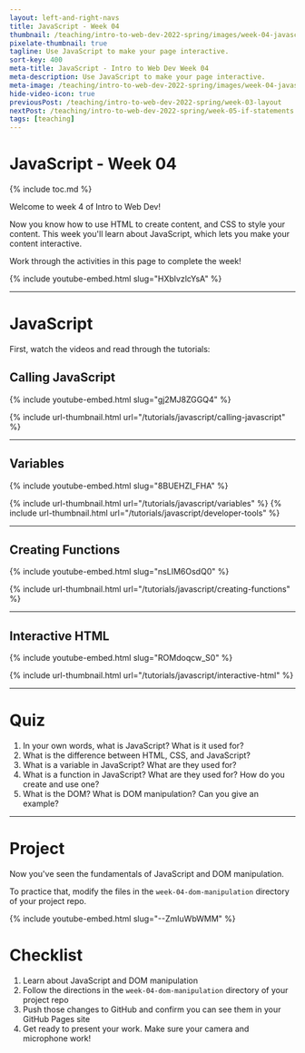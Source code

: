 ```yaml
---
layout: left-and-right-navs
title: JavaScript - Week 04
thumbnail: /teaching/intro-to-web-dev-2022-spring/images/week-04-javascript/javascript-1.png
pixelate-thumbnail: true
tagline: Use JavaScript to make your page interactive.
sort-key: 400
meta-title: JavaScript - Intro to Web Dev Week 04
meta-description: Use JavaScript to make your page interactive.
meta-image: /teaching/intro-to-web-dev-2022-spring/images/week-04-javascript/javascript-1.png
hide-video-icon: true
previousPost: /teaching/intro-to-web-dev-2022-spring/week-03-layout
nextPost: /teaching/intro-to-web-dev-2022-spring/week-05-if-statements
tags: [teaching]
---
```


# JavaScript - Week 04

{% include toc.md %}

Welcome to week 4 of Intro to Web Dev!

Now you know how to use HTML to create content, and CSS to style your content. This week you'll learn about JavaScript, which lets you make your content interactive.

Work through the activities in this page to complete the week!

{% include youtube-embed.html slug="HXblvzlcYsA" %}

---

# JavaScript

First, watch the videos and read through the tutorials:

## Calling JavaScript

{% include youtube-embed.html slug="gj2MJ8ZGGQ4" %}

{% include url-thumbnail.html url="/tutorials/javascript/calling-javascript" %}

---

## Variables

{% include youtube-embed.html slug="8BUEHZI_FHA" %}

{% include url-thumbnail.html url="/tutorials/javascript/variables" %}
{% include url-thumbnail.html url="/tutorials/javascript/developer-tools" %}

---

## Creating Functions
{% include youtube-embed.html slug="nsLIM6OsdQ0" %}

{% include url-thumbnail.html url="/tutorials/javascript/creating-functions" %}

---

## Interactive HTML

{% include youtube-embed.html slug="ROMdoqcw_S0" %}

{% include url-thumbnail.html url="/tutorials/javascript/interactive-html" %}

---

# Quiz

1. In your own words, what is JavaScript? What is it used for?
2. What is the difference between HTML, CSS, and JavaScript?
3. What is a variable in JavaScript? What are they used for?
4. What is a function in JavaScript? What are they used for? How do you create and use one?
5. What is the DOM? What is DOM manipulation? Can you give an example?

---

# Project

Now you've seen the fundamentals of JavaScript and DOM manipulation.

To practice that, modify the files in the `week-04-dom-manipulation` directory of your project repo.

{% include youtube-embed.html slug="--ZmIuWbWMM" %}

# Checklist

1. Learn about JavaScript and DOM manipulation
2. Follow the directions in the `week-04-dom-manipulation` directory of your project repo
3. Push those changes to GitHub and confirm you can see them in your GitHub Pages site
4. Get ready to present your work. Make sure your camera and microphone work!
